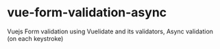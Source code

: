# vue-form-validation-async
Vuejs Form validation using Vuelidate and its validators, Async validation (on each keystroke) 
